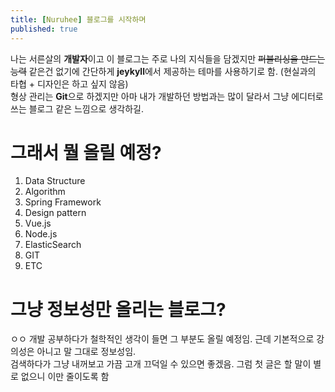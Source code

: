 ```yaml
---
title: [Nuruhee] 블로그를 시작하며
published: true
---
```


나는 서른살의 **개발자**이고 이 블로그는 주로 나의 지식들을 담겠지만 
~~퍼블리싱을 만드는 능력~~ 같은건 없기에 간단하게 **jeykyll**에서 제공하는 테마를 사용하기로 함. (현실과의 타협 + 디자인은 하고 싶지 않음)
<br> 형상 관리는 **Git**으로 하겠지만 아마 내가 개발하던 방법과는 많이 달라서 그냥 에디터로 쓰는 블로그 같은 느낌으로 생각하길.

# [](#header-1) 그래서 뭘 올릴 예정?

1. Data Structure
2. Algorithm
3. Spring Framework
4. Design pattern
5. Vue.js
6. Node.js
7. ElasticSearch
8. GIT
9. ETC

# [](#header-1) 그냥 정보성만 올리는 블로그?

ㅇㅇ 개발 공부하다가 철학적인 생각이 들면 그 부분도 올릴 예정임. 근데 기본적으로 강의성은 아니고 말 그대로 정보성임. <br>
검색하다가 그냥 내꺼보고 가끔 고개 끄덕일 수 있으면 좋겠음.
그럼 첫 글은 할 말이 별로 없으니 이만 줄이도록 함
